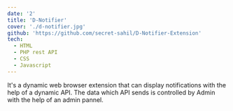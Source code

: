 ```yaml
---
date: '2'
title: 'D-Notifier'
cover: './d-notifier.jpg'
github: 'https://github.com/secret-sahil/D-Notifier-Extension'
tech:
  - HTML
  - PHP rest API
  - CSS
  - Javascript
---
```


It's a dynamic web browser extension that can display notifications with the help of a dynamic API. The data which API sends is controlled by Admin with the help of an admin pannel.
